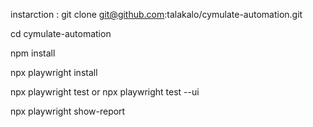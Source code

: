 instarction :
git clone git@github.com:talakalo/cymulate-automation.git

cd cymulate-automation

npm install

npx playwright install

npx playwright test or npx playwright test --ui

npx playwright show-report
